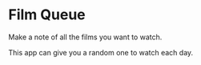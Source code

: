 # Film Queue

Make a note of all the films you want to watch.

This app can give you a random one to watch each day.